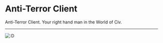# Anti-Terror Client

Anti-Terror Client. Your right hand man in the World of Civ.

---


![:D](/sword.png)
